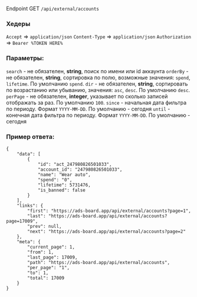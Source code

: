 Endpoint GET `/api/external/accounts`

### Хедеры

`Accept` => `application/json`
`Content-Type` => `application/json`
`Authorization` => `Bearer %TOKEN HERE%`

### Параметры:

`search` - не обязателен, **string**, поиск по имени или id аккаунта
`orderBy` - не обязателен, **string**, сортировка по полю, возможные значения: `spend`, `lifetime`. По умолчанию `spend`.
`dir` - не обязателен, **string**, сортировать по возрастанию или убыванию, значения: `asc`, `desc`. По умолчанию `desc`.
`perPage` - не обязателен, **integer**, указывает по сколько записей отображать за раз. По умолчанию `100`.
`since` - начальная дата фильтра по периоду. Формат `YYYY-MM-DD`. По умолчанию - сегодня
`until` - конечная дата фильтра по периоду. Формат `YYYY-MM-DD`. По умолчанию - сегодня

### Пример ответа:

```
{
    "data": [
        {
            "id": "act_247980826501033",
            "account_id": "247980826501033",
            "name": "Wear auto",
            "spend": "0",
            "lifetime": 5731476,
            "is_banned": false
        }
    ],
    "links": {
        "first": "https://ads-board.app/api/external/accounts?page=1",
        "last": "https://ads-board.app/api/external/accounts?page=17009",
        "prev": null,
        "next": "https://ads-board.app/api/external/accounts?page=2"
    },
    "meta": {
        "current_page": 1,
        "from": 1,
        "last_page": 17009,
        "path": "https://ads-board.app/api/external/accounts",
        "per_page": "1",
        "to": 1,
        "total": 17009
    }
}
```
